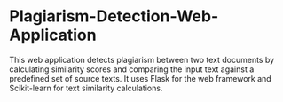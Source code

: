# Plagiarism-Detection-Web-Application
This web application detects plagiarism between two text documents by calculating similarity scores and comparing the input text against a predefined set of source texts. It uses Flask for the web framework and Scikit-learn for text similarity calculations.
